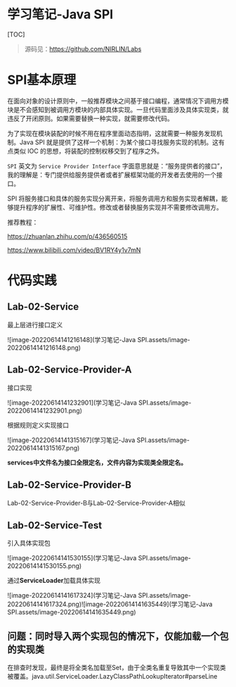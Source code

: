 # 学习笔记-Java SPI

[TOC]

> 源码见：https://github.com/NIRLIN/Labs

# SPI基本原理

在面向对象的设计原则中，一般推荐模块之间基于接口编程，通常情况下调用方模块是不会感知到被调用方模块的内部具体实现。一旦代码里面涉及具体实现类，就违反了开闭原则。如果需要替换一种实现，就需要修改代码。

为了实现在模块装配的时候不用在程序里面动态指明，这就需要一种服务发现机制。Java SPI 就是提供了这样一个机制：为某个接口寻找服务实现的机制。这有点类似 IOC 的思想，将装配的控制权移交到了程序之外。

`SPI` 英文为 `Service Provider Interface` 字面意思就是：“服务提供者的接口”，我的理解是：专门提供给服务提供者或者扩展框架功能的开发者去使用的一个接口。

SPI 将服务接口和具体的服务实现分离开来，将服务调用方和服务实现者解耦，能够提升程序的扩展性、可维护性。修改或者替换服务实现并不需要修改调用方。

推荐教程：

https://zhuanlan.zhihu.com/p/436560515

https://www.bilibili.com/video/BV1RY4y1v7mN

# 代码实践

## Lab-02-Service

最上层进行接口定义

![image-20220614141216148](学习笔记-Java SPI.assets/image-20220614141216148.png)

## Lab-02-Service-Provider-A

接口实现

![image-20220614141232901](学习笔记-Java SPI.assets/image-20220614141232901.png)

根据规则定义实现接口

![image-20220614141315167](学习笔记-Java SPI.assets/image-20220614141315167.png)

**services中文件名为接口全限定名，文件内容为实现类全限定名。**

## Lab-02-Service-Provider-B

Lab-02-Service-Provider-B与Lab-02-Service-Provider-A相似

## Lab-02-Service-Test

引入具体实现包

![image-20220614141530155](学习笔记-Java SPI.assets/image-20220614141530155.png)

通过**ServiceLoader**加载具体实现

![image-20220614141617324](学习笔记-Java SPI.assets/image-20220614141617324.png)![image-20220614141635449](学习笔记-Java SPI.assets/image-20220614141635449.png)



## 问题：同时导入两个实现包的情况下，仅能加载一个包的实现类

在排查时发现，最终是将全类名加载至Set，由于全类名重复导致其中一个实现类被覆盖。java.util.ServiceLoader.LazyClassPathLookupIterator#parseLine





